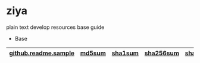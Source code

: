 # ziya
plain text develop resources base guide

* Base


|[github.readme.sample](/Base/github.readme.md.sample)|[md5sum](/Base/md5sum)|[sha1sum](/Base/sha1sum)|[sha256sum](/Base/sha256sum)|[sha512sum](/Base/sha512sum)|[gpg](/Base/gpg)|[oracle.jdk](/Base/oracle.jdk)|[maven](/Base/maven)|
|:---:|:---:|:---:|:---:|:---:|:---:|:---:|:---:|



